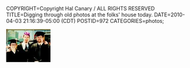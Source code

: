 COPYRIGHT=Copyright Hal Canary / ALL RIGHTS RESERVED
TITLE=Digging through old photos at the folks' house today.
DATE=2010-04-03 21:16:39-05:00 (CDT)
POSTID=972
CATEGORIES=photos;

[![[Thumb]](/photos/thumb/2001-05-20-graduation.jpg)](/photos/2001-05-20-graduation.jpg)
